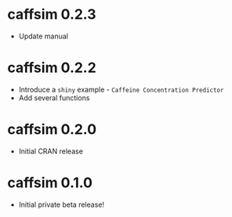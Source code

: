caffsim 0.2.3
===========

* Update manual


caffsim 0.2.2
===========

* Introduce a `shiny` example - `Caffeine Concentration Predictor`
* Add several functions

caffsim 0.2.0
===========

* Initial CRAN release


caffsim 0.1.0
===========

* Initial private beta release!
